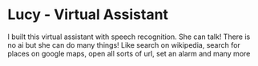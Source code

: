 # Lucy - Virtual Assistant

I built this virtual assistant with speech recognition. She can talk! There is no ai but she can do many things! Like search on wikipedia, search for places on google maps, open all sorts of url, set an alarm and many more

